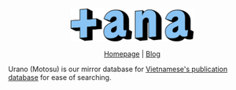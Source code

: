 <p align="center">
<img src=".github/images/logo.svg" width="250px"/>
</p>

<p align="center">
<a href="https://tana.moe/">Homepage</a> | <a href="https://blog.tana.moe/">Blog</a>
</p>

Urano (Motosu) is our mirror database for [Vietnamese's publication database](https://ppdvn.gov.vn/web/guest/ke-hoach-xuat-ban) for ease of searching.
